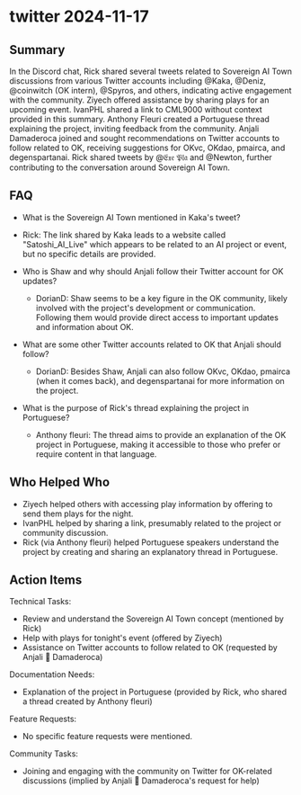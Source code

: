 # twitter 2024-11-17

## Summary
 In the Discord chat, Rick shared several tweets related to Sovereign AI Town discussions from various Twitter accounts including @Kaka, @Deniz, @coinwitch (OK intern), @Spyros, and others, indicating active engagement with the community. Ziyech offered assistance by sharing plays for an upcoming event. IvanPHL shared a link to CML9000 without context provided in this summary. Anthony Fleuri created a Portuguese thread explaining the project, inviting feedback from the community. Anjali Damaderoca joined and sought recommendations on Twitter accounts to follow related to OK, receiving suggestions for OKvc, OKdao, pmairca, and degenspartanai. Rick shared tweets by @𝔈𝔵𝔢 𝔓𝔩𝔞 and @Newton, further contributing to the conversation around Sovereign AI Town.

## FAQ
 - What is the Sovereign AI Town mentioned in Kaka's tweet?
  - Rick: The link shared by Kaka leads to a website called "Satoshi_AI_Live" which appears to be related to an AI project or event, but no specific details are provided.

- Who is Shaw and why should Anjali follow their Twitter account for OK updates?
  - DorianD: Shaw seems to be a key figure in the OK community, likely involved with the project's development or communication. Following them would provide direct access to important updates and information about OK.

- What are some other Twitter accounts related to OK that Anjali should follow?
  - DorianD: Besides Shaw, Anjali can also follow OKvc, OKdao, pmairca (when it comes back), and degenspartanai for more information on the project.

- What is the purpose of Rick's thread explaining the project in Portuguese?
  - Anthony fleuri: The thread aims to provide an explanation of the OK project in Portuguese, making it accessible to those who prefer or require content in that language.

## Who Helped Who
 - Ziyech helped others with accessing play information by offering to send them plays for the night.
- IvanPHL helped by sharing a link, presumably related to the project or community discussion.
- Rick (via Anthony fleuri) helped Portuguese speakers understand the project by creating and sharing an explanatory thread in Portuguese.

## Action Items
 Technical Tasks:
  - Review and understand the Sovereign AI Town concept (mentioned by Rick)
  - Help with plays for tonight's event (offered by Ziyech)
  - Assistance on Twitter accounts to follow related to OK (requested by Anjali 🤝 Damaderoca)

Documentation Needs:
  - Explanation of the project in Portuguese (provided by Rick, who shared a thread created by Anthony fleuri)

Feature Requests:
  - No specific feature requests were mentioned.

Community Tasks:
  - Joining and engaging with the community on Twitter for OK-related discussions (implied by Anjali 🤝 Damaderoca's request for help)

